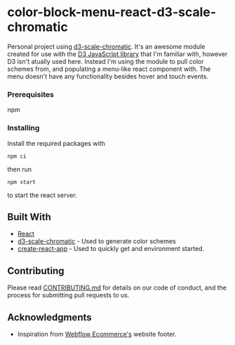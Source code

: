 # color-block-menu-react-d3-scale-chromatic

Personal project using [d3-scale-chromatic](https://github.com/d3/d3-scale-chromatic). It's an awesome module created for use with the [D3 JavaScript library](https://d3js.org/) that I'm familiar with, however D3 isn't atually used here. Instead I'm using the module to pull color schemes from, and populating a menu-like react component with. The menu doesn't have any functionality besides hover and touch events.

### Prerequisites

npm

### Installing

Install the required packages with

```
npm ci
```

then run

```
npm start
```

to start the react server.

## Built With

- [React](https://reactjs.org/)
- [d3-scale-chromatic](https://github.com/d3/d3-scale-chromatic) - Used to generate color schemes
- [create-react-app](https://github.com/facebook/create-react-app) - Used to quickly get and environment started.

## Contributing

Please read [CONTRIBUTING.md](https://gist.github.com/PurpleBooth/b24679402957c63ec426) for details on our code of conduct, and the process for submitting pull requests to us.

## Acknowledgments

- Inspiration from [Webflow Ecommerce's](https://webflow.com/ecommerce) website footer.
